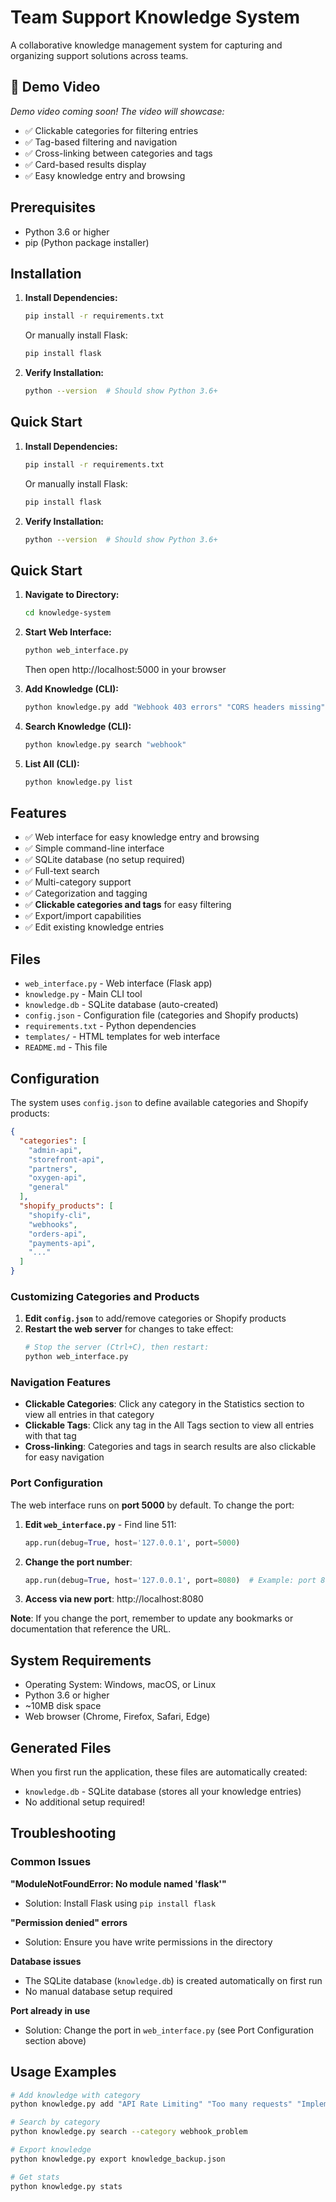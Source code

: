 # Team Support Knowledge System

A collaborative knowledge management system for capturing and organizing support solutions across teams.

## 🎥 Demo Video

*Demo video coming soon! The video will showcase:*
- ✅ Clickable categories for filtering entries
- ✅ Tag-based filtering and navigation  
- ✅ Cross-linking between categories and tags
- ✅ Card-based results display
- ✅ Easy knowledge entry and browsing

## Prerequisites

- Python 3.6 or higher
- pip (Python package installer)

## Installation

1. **Install Dependencies:**
   ```bash
   pip install -r requirements.txt
   ```
   Or manually install Flask:
   ```bash
   pip install flask
   ```
   
2. **Verify Installation:**
   ```bash
   python --version  # Should show Python 3.6+
   ```

## Quick Start

1. **Install Dependencies:**
   ```bash
   pip install -r requirements.txt
   ```
   Or manually install Flask:
   ```bash
   pip install flask
   ```
   
2. **Verify Installation:**
   ```bash
   python --version  # Should show Python 3.6+
   ```

## Quick Start

1. **Navigate to Directory:**
   ```bash
   cd knowledge-system
   ```

2. **Start Web Interface:**
   ```bash
   python web_interface.py
   ```
   Then open http://localhost:5000 in your browser

3. **Add Knowledge (CLI):**
   ```bash
   python knowledge.py add "Webhook 403 errors" "CORS headers missing" "Add Access-Control-Allow-Origin header"
   ```

4. **Search Knowledge (CLI):**
   ```bash
   python knowledge.py search "webhook"
   ```

5. **List All (CLI):**
   ```bash
   python knowledge.py list
   ```

## Features

- ✅ Web interface for easy knowledge entry and browsing
- ✅ Simple command-line interface
- ✅ SQLite database (no setup required)
- ✅ Full-text search
- ✅ Multi-category support
- ✅ Categorization and tagging
- ✅ **Clickable categories and tags** for easy filtering
- ✅ Export/import capabilities
- ✅ Edit existing knowledge entries

## Files

- `web_interface.py` - Web interface (Flask app)
- `knowledge.py` - Main CLI tool
- `knowledge.db` - SQLite database (auto-created)
- `config.json` - Configuration file (categories and Shopify products)
- `requirements.txt` - Python dependencies
- `templates/` - HTML templates for web interface
- `README.md` - This file

## Configuration

The system uses `config.json` to define available categories and Shopify products:

```json
{
  "categories": [
    "admin-api",
    "storefront-api", 
    "partners",
    "oxygen-api",
    "general"
  ],
  "shopify_products": [
    "shopify-cli",
    "webhooks",
    "orders-api",
    "payments-api",
    "..."
  ]
}
```

### Customizing Categories and Products

1. **Edit `config.json`** to add/remove categories or Shopify products
2. **Restart the web server** for changes to take effect:
   ```bash
   # Stop the server (Ctrl+C), then restart:
   python web_interface.py
   ```

### Navigation Features

- **Clickable Categories**: Click any category in the Statistics section to view all entries in that category
- **Clickable Tags**: Click any tag in the All Tags section to view all entries with that tag  
- **Cross-linking**: Categories and tags in search results are also clickable for easy navigation

### Port Configuration

The web interface runs on **port 5000** by default. To change the port:

1. **Edit `web_interface.py`** - Find line 511:
   ```python
   app.run(debug=True, host='127.0.0.1', port=5000)
   ```

2. **Change the port number**:
   ```python
   app.run(debug=True, host='127.0.0.1', port=8080)  # Example: port 8080
   ```

3. **Access via new port**: http://localhost:8080

**Note**: If you change the port, remember to update any bookmarks or documentation that reference the URL.

## System Requirements

- Operating System: Windows, macOS, or Linux
- Python 3.6 or higher
- ~10MB disk space
- Web browser (Chrome, Firefox, Safari, Edge)

## Generated Files

When you first run the application, these files are automatically created:
- `knowledge.db` - SQLite database (stores all your knowledge entries)
- No additional setup required!

## Troubleshooting

### Common Issues

**"ModuleNotFoundError: No module named 'flask'"**
- Solution: Install Flask using `pip install flask`

**"Permission denied" errors**
- Solution: Ensure you have write permissions in the directory

**Database issues**
- The SQLite database (`knowledge.db`) is created automatically on first run
- No manual database setup required

**Port already in use**
- Solution: Change the port in `web_interface.py` (see Port Configuration section above)

## Usage Examples

```bash
# Add knowledge with category
python knowledge.py add "API Rate Limiting" "Too many requests" "Implement exponential backoff" --category api_issue --tags "api,rate-limit,429"

# Search by category
python knowledge.py search --category webhook_problem

# Export knowledge
python knowledge.py export knowledge_backup.json

# Get stats
python knowledge.py stats
```


